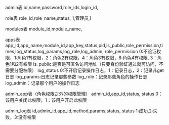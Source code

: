 admin表
id,name,password,role_ids,login_id,

role表
role_id,role_name,status,
1,管理员,1

modules表
module_id,module_name,

apps表
app_id,app_name,module_id,app_key,status,pid,is_public,role_permission,times,log_status,log_params,log_role,log_admin,
role_permission 0:不验证权限，1:角色1有权限，2：角色2有权限，4：角色3有权限，8:角色4有权限, 3：角色1和2有权限
is_public:是否是可匿名访问地址（只要身份验证通过就可访问，不需要分配权限）
log_status 0:不开启记录操作日志，1：记录日志，2：记录非get日志
log_params:日志记录那些参数
log_role：记录那些角色的操作日志
log_admin：记录那个用户的操作日志

admin_app表（角色权限之外的权限管理）
admin_id,app_id,status,
status 0：该用户关闭此权限，1：该用户开启此权限

admin_log表
id,admin_id,app_id,method,params,status,
status 1:成功,2:失败，3:没有权限